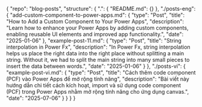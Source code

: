 {
  "repo": "blog-posts",
  "structure": {
    ".": {
      "README.md": {}
    },
    "./posts-eng": {
      "add-custom-component-to-power-apps.md": {
        "type": "Post",
        "title": "How to Add a Custom Component to Your Power Apps",
        "description": "Learn how to enhance your Power Apps by adding custom components, enabling reusable UI elements and improved app functionality.",
        "date": "2025-01-06"
      },
      "example-post-11.md": {
        "type": "Post",
        "title": "String interpolation in Power Fx",
        "description": "In Power Fx, string interpolation helps us place the right data into the right place without splitting a main string. Without it, we had to split the main string into many small pieces to insert the data between words.",
        "date": "2025-01-06"
      }
    },
    "./posts-vi": {
      "example-post-vi.md": {
        "type": "Post",
        "title": "Cách thêm code component (PCF) vào Power Apps để mở rộng tính năng",
        "description": "Bài viết này hướng dẫn chi tiết cách kích hoạt, import và sử dụng code component (PCF) trong Power Apps nhằm mở rộng tính năng cho ứng dụng canvas.",
        "date": "2025-07-06"
      }
    }
  }
}
